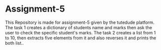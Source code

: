 # Assignment-5
This Repository is made for assignment-5 given by the tutedude platform. The task 1 creates a dictionary of students name and marks then ask the user to check the specific student's marks. The task 2 creates a list from 1 to 10, then extracts five elements from it and also reverses it and prints the both list..
